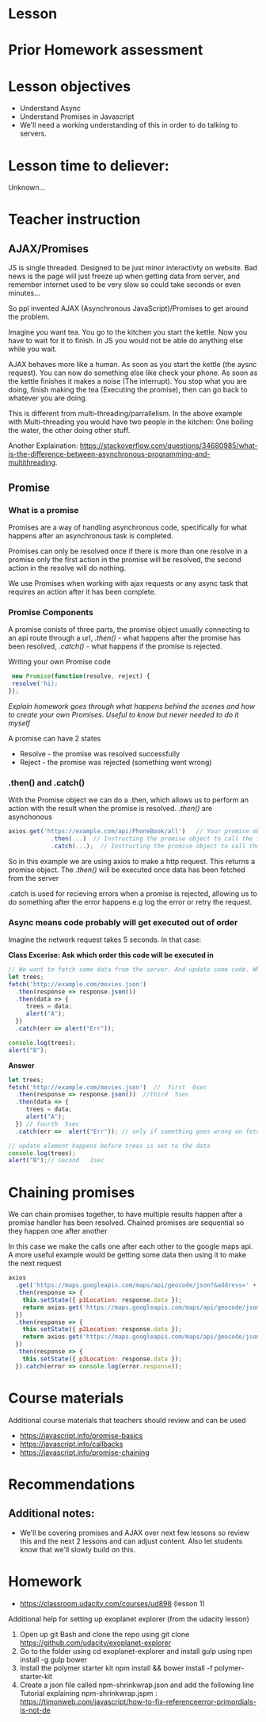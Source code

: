 # Lesson

# Prior Homework assessment

# Lesson objectives
- Understand Async
- Understand Promises in Javascript
- We'll need a working understanding of this in order to do talking to servers.


# Lesson time to deliever:
Unknown...

# Teacher instruction 




## AJAX/Promises
JS is single threaded. Designed to be just minor interactivty on website. Bad news is the page will just freeze up when getting data from server, and remember internet used to be very slow so could take seconds or even minutes...

So ppl invented AJAX (Asynchronous JavaScript)/Promises to get around the problem.

Imagine you want tea. You go to the kitchen you start the kettle. Now you have to wait for it to finish. In JS you would not be able do anything else while you wait.

AJAX behaves more like a human. As soon as you start the kettle (the aysnc request). You can now do something else like check your phone. As soon as the kettle finishes it makes a noise (The interrupt). You stop what you are doing, finish making the tea (Executing the promise), then can go back to whatever you are doing.

This is different from multi-threading/parrallelism. In the above example with Multi-threading you would have two people in the kitchen: One boiling the water, the other doing other stuff.

Another Explaination: https://stackoverflow.com/questions/34680985/what-is-the-difference-between-asynchronous-programming-and-multithreading.


## Promise 
### What is a promise

Promises are a way of handling asynchronous code, specifically for what happens after an asynchronous task is completed.

Promises can only be resolved once if there is more than one resolve in a promise only the first action in the promise will be resolved, the second action in the resolve will do nothing.

We use Promises when working with ajax requests or any async task that requires an action after it has been complete.

### Promise Components
A promise conists of three parts, the promise object usually connecting to an api route through a url, _.then()_ - what happens after the promise has been resolved, _.catch()_ - what happens if the promise is rejected.

Writing your own Promise code
```js
 new Promise(function(resolve, reject) {
 resolve('hi);
});
```
_Explain homework goes through what happens behind the scenes and how to create your own Promises. Useful to know but never needed to do it myself_

A promise can have 2 states 
- Resolve - the promise was resolved successfully
- Reject - the promise was rejected (something went wrong)

### .then() and .catch()
With the Promise object we can do a .then, which allows us to perform an action with the result when the promise is resolved. _.then()_ are asynchonous

```js
axios.get('https://example.com/api/PhoneBook/all')   // Your promise object
            .then(...)  // Instructing the promise object to call the function in the brackets once it completes successfully
            .catch(...);  // Instructing the promise object to call the function in the brackets if it fails
```
So in this example we are using axios to make a http request. This returns a promise object. 
The _.then()_ will be executed once data has been fetched from the server

.catch is used for recieving errors when a promise is rejected, allowing us to do something after the error happens e.g log the error or retry the request. 

### Async means code probably will get executed out of order
Imagine the network request takes 5 seconds. In that case:

**Class Excerise: Ask which order this code will be executed in**
```js
// We want to fetch some data from the server. And update some code. What order will this get executed in?
let trees;
fetch('http://example.com/movies.json') 
  .then(response => response.json())  
  .then(data => {
     trees = data;
     alert("A");
  }) 
  .catch(err => alert("Err")); 

console.log(trees);
alert("B");
```

**Answer**
```js
let trees;
fetch('http://example.com/movies.json')  //  first  0sec
  .then(response => response.json())  //third  5sec
  .then(data => {
     trees = data;
     alert("A");
  }) // fourth  5sec
  .catch(err =>  alert("Err")); // only if something goes wrong on fetch, or first then (second then maybe too. check?)

// update element happens before trees is set to the data
console.log(trees);
alert("B");// second   1sec
```

# Chaining promises
We can chain promises together, to have multiple results happen after a promise handler has been resolved. Chained promises are sequential so they happen one after another

In this case we make the calls one after each other to the google maps api. A more useful example would be getting some data then using it to make the next request
```js
axios
  .get('https://maps.googleapis.com/maps/api/geocode/json?&address=' + this.props.p1)
  .then(response => {
    this.setState({ p1Location: response.data });
    return axios.get('https://maps.googleapis.com/maps/api/geocode/json?&address=' + this.props.p2);
  })
  .then(response => {
    this.setState({ p2Location: response.data });
    return axios.get('https://maps.googleapis.com/maps/api/geocode/json?&address=' + this.props.p3);
  })
  .then(response => {
    this.setState({ p3Location: response.data });
  }).catch(error => console.log(error.response));
```


# Course materials
Additional course materials that teachers should review and can be used
- https://javascript.info/promise-basics
- https://javascript.info/callbacks
- https://javascript.info/promise-chaining


# Recommendations
## Additional notes:
- We'll be covering promises and AJAX over next few lessons so review this and the next 2 lessons and can adjust content. Also let students know that we'll slowly build on this.

# Homework
- https://classroom.udacity.com/courses/ud898 (lesson 1)


Additional help for setting up exoplanet explorer (from the udacity lesson)

1. Open up git Bash and clone the repo using git clone https://github.com/udacity/exoplanet-explorer
2. Go to the folder using cd exoplanet-explorer and install gulp using npm install -g gulp bower
3. Install the polymer starter kit npm install && bower install -f polymer-starter-kit
4. Create a json file called npm-shrinkwrap.json and add the following line
Tutorial explaining npm-shrinkwrap.jspm : https://timonweb.com/javascript/how-to-fix-referenceerror-primordials-is-not-de
